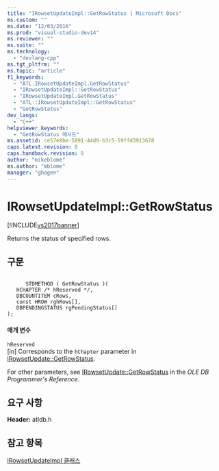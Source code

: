 ```yaml
---
title: "IRowsetUpdateImpl::GetRowStatus | Microsoft Docs"
ms.custom: ""
ms.date: "12/03/2016"
ms.prod: "visual-studio-dev14"
ms.reviewer: ""
ms.suite: ""
ms.technology: 
  - "devlang-cpp"
ms.tgt_pltfrm: ""
ms.topic: "article"
f1_keywords: 
  - "ATL.IRowsetUpdateImpl.GetRowStatus"
  - "IRowsetUpdateImpl::GetRowStatus"
  - "IRowsetUpdateImpl.GetRowStatus"
  - "ATL::IRowsetUpdateImpl::GetRowStatus"
  - "GetRowStatus"
dev_langs: 
  - "C++"
helpviewer_keywords: 
  - "GetRowStatus 메서드"
ms.assetid: ce57e8be-5891-44d9-b3c5-59ffd3913678
caps.latest.revision: 8
caps.handback.revision: 8
author: "mikeblome"
ms.author: "mblome"
manager: "ghogen"
---
```

# IRowsetUpdateImpl::GetRowStatus
[!INCLUDE[vs2017banner](../../assembler/inline/includes/vs2017banner.md)]

Returns the status of specified rows.  
  
## 구문  
  
```  
  
      STDMETHOD ( GetRowStatus )(  
   HCHAPTER /* hReserved */,  
   DBCOUNTITEM cRows,  
   const HROW rghRows[],  
   DBPENDINGSTATUS rgPendingStatus[]   
);  
```  
  
#### 매개 변수  
 `hReserved`  
 \[in\] Corresponds to the `hChapter` parameter in [IRowsetUpdate::GetRowStatus](https://msdn.microsoft.com/en-us/library/ms724377.aspx).  
  
 For other parameters, see [IRowsetUpdate::GetRowStatus](https://msdn.microsoft.com/en-us/library/ms724377.aspx) in the *OLE DB Programmer's Reference*.  
  
## 요구 사항  
 **Header:** atldb.h  
  
## 참고 항목  
 [IRowsetUpdateImpl 클래스](../../data/oledb/irowsetupdateimpl-class.md)
